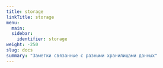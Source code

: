```yaml
---
title: storage
linkTitle: storage
menu:
  main:
  sidebar:
    identifier: storage
weight: -250
slug: docs
summary: "Заметки связанные с разными хранилищами данных"
---
```

